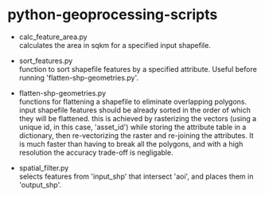 # python-geoprocessing-scripts

- calc_feature_area.py<br>
  calculates the area in sqkm for a specified input shapefile.

- sort_features.py<br>
  function to sort shapefile features by a specified attribute. Useful before running 'flatten-shp-geometries.py'.

- flatten-shp-geometries.py<br>
  functions for flattening a shapefile to eliminate overlapping polygons. input shapefile features should be already   sorted in the order of which they will be flattened. this is achieved by rasterizing the vectors (using a unique     id, in this case, 'asset_id') while storing the attribute table in a dictionary, then re-vectorizing the raster and   re-joining the attributes. It is much faster than having to break all the polygons, and with a high resolution the   accuracy trade-off is negligable.

- spatial_filter.py<br>
  selects features from 'input_shp' that intersect 'aoi', and places them in 'output_shp'.

